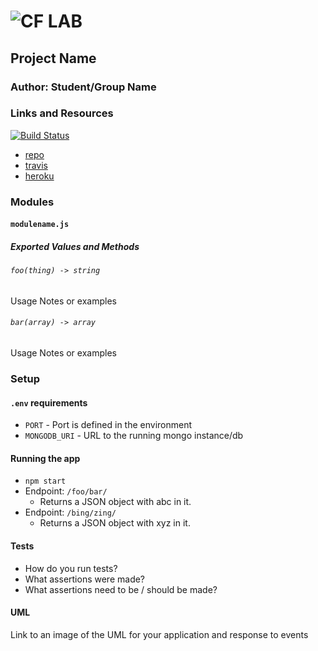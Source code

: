 ![CF](http://i.imgur.com/7v5ASc8.png) LAB
=================================================

## Project Name

### Author: Student/Group Name

### Links and Resources

[![Build Status](https://www.travis-ci.com/georgeraymond92/00-deployment.svg?branch=master)](https://www.travis-ci.com/georgeraymond92/00-deployment)
* [repo](https://github.com/georgeraymond92/00-deployment)
* [travis](https://www.travis-ci.com/georgeraymond92/00-deployment)
* [heroku](https://calm-sierra-29904.herokuapp.com/)

### Modules
#### `modulename.js`
##### Exported Values and Methods

###### `foo(thing) -> string`
Usage Notes or examples

###### `bar(array) -> array`
Usage Notes or examples

### Setup
#### `.env` requirements
* `PORT` - Port is defined in the environment
* `MONGODB_URI` - URL to the running mongo instance/db

#### Running the app
* `npm start`
* Endpoint: `/foo/bar/`
  * Returns a JSON object with abc in it.
* Endpoint: `/bing/zing/`
  * Returns a JSON object with xyz in it.

#### Tests
* How do you run tests?
* What assertions were made?
* What assertions need to be / should be made?

#### UML
Link to an image of the UML for your application and response to events
